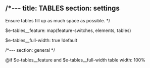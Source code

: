 /*---
title: TABLES
section: settings
---
Ensure tables fill up as much space as possible.
*/

$e-tables__feature: map(feature-switches, elements, tables)

$e-tables__full-width: true !default

/*---
section: general
*/


@if $e-tables__feature and $e-tables__full-width
  table
    width: 100%

